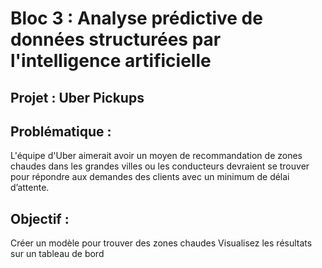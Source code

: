 # Bloc 3 : Analyse prédictive de données structurées par l'intelligence artificielle

## Projet : Uber Pickups

## Problématique :
L'équipe d'Uber aimerait avoir un moyen de recommandation de zones chaudes dans les grandes villes ou les conducteurs devraient se trouver pour répondre aux demandes des clients avec un minimum de délai d’attente.

## Objectif :
Créer un modèle pour trouver des zones chaudes
Visualisez les résultats sur un tableau de bord
